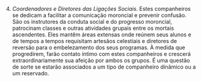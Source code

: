 4. *Coordenadores e Diretores das Ligações Sociais*. Estes companheiros se dedicam a facilitar a comunicação moroncial e prevenir confusão. São os instrutores da conduta social e do progresso moroncial, patrocinam classes e outras atividades grupais entre os mortais ascendentes. Eles mantêm áreas extensas onde reúnem seus alunos e de tempos a tempos  requisitam artesãos celestiais e diretores de reversão para o embelezamento dos seus programas. À medida que progredirem, farão contato íntimo com estes companheiros e crescerá extraordinariamente sua afeição por ambos os grupos. É uma questão de sorte se estarão associados a um tipo de companheiro dinâmico ou a um reservado.
